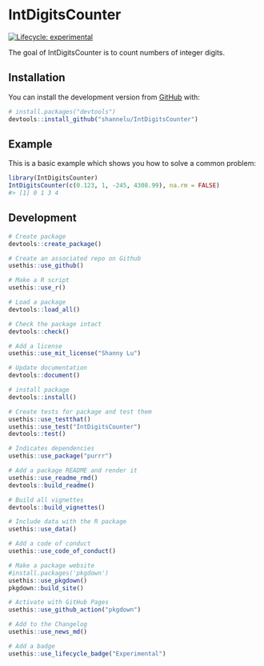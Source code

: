 
<!-- README.md is generated from README.Rmd. Please edit that file -->

# IntDigitsCounter

<!-- badges: start -->

[![Lifecycle:
experimental](https://img.shields.io/badge/lifecycle-experimental-orange.svg)](https://www.tidyverse.org/lifecycle/#experimental)
<!-- badges: end -->

The goal of IntDigitsCounter is to count numbers of integer digits.

## Installation

You can install the development version from
[GitHub](https://github.com/) with:

``` r
# install.packages("devtools")
devtools::install_github("shannelu/IntDigitsCounter")
```

## Example

This is a basic example which shows you how to solve a common problem:

``` r
library(IntDigitsCounter)
IntDigitsCounter(c(0.123, 1, -245, 4308.99), na.rm = FALSE)
#> [1] 0 1 3 4
```

## Development

``` r
# Create package
devtools::create_package()

# Create an associated repo on Github
usethis::use_github()

# Make a R script
usethis::use_r()

# Load a package
devtools::load_all()

# Check the package intact
devtools::check()

# Add a license
usethis::use_mit_license("Shanny Lu")

# Update documentation
devtools::document()

# install package
devtools::install()

# Create tests for package and test them
usethis::use_testthat()
usethis::use_test("IntDigitsCounter")
devtools::test()

# Indicates dependencies
usethis::use_package("purrr")

# Add a package README and render it
usethis::use_readme_rmd()
devtools::build_readme()

# Build all vignettes
devtools::build_vignettes()

# Include data with the R package
usethis::use_data()

# Add a code of conduct
usethis::use_code_of_conduct()

# Make a package website
#install.packages('pkgdown')
usethis::use_pkgdown()
pkgdown::build_site()

# Activate with GitHub Pages
usethis::use_github_action("pkgdown")

# Add to the Changelog
usethis::use_news_md()

# Add a badge
usethis::use_lifecycle_badge("Experimental")
```
